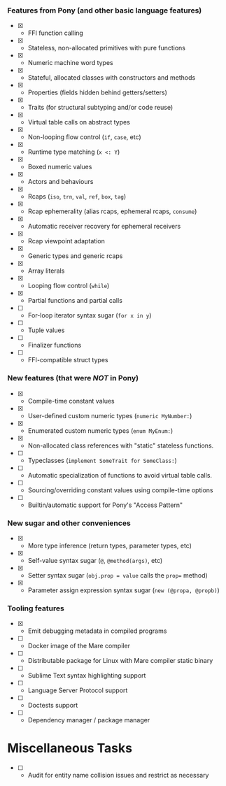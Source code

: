 ### Features from Pony (and other basic language features)

- [x] - FFI function calling
- [x] - Stateless, non-allocated primitives with pure functions
- [x] - Numeric machine word types
- [x] - Stateful, allocated classes with constructors and methods
- [x] - Properties (fields hidden behind getters/setters)
- [x] - Traits (for structural subtyping and/or code reuse)
- [x] - Virtual table calls on abstract types
- [x] - Non-looping flow control (`if`, `case`, etc)
- [x] - Runtime type matching (`x <: Y`)
- [x] - Boxed numeric values
- [x] - Actors and behaviours
- [x] - Rcaps (`iso`, `trn`, `val`, `ref`, `box`, `tag`)
- [x] - Rcap ephemerality (alias rcaps, ephemeral rcaps, `consume`)
- [x] - Automatic receiver recovery for ephemeral receivers
- [x] - Rcap viewpoint adaptation
- [x] - Generic types and generic rcaps
- [x] - Array literals
- [x] - Looping flow control (`while`)
- [x] - Partial functions and partial calls
- [ ] - For-loop iterator syntax sugar (`for x in y`)
- [ ] - Tuple values
- [ ] - Finalizer functions
- [ ] - FFI-compatible struct types

### New features (that were *NOT* in Pony)

- [x] - Compile-time constant values
- [x] - User-defined custom numeric types (`numeric MyNumber:`)
- [x] - Enumerated custom numeric types (`enum MyEnum:`)
- [x] - Non-allocated class references with "static" stateless functions.
- [ ] - Typeclasses (`implement SomeTrait for SomeClass:`)
- [ ] - Automatic specialization of functions to avoid virtual table calls.
- [ ] - Sourcing/overriding constant values using compile-time options
- [ ] - Builtin/automatic support for Pony's "Access Pattern"

### New sugar and other conveniences

- [x] - More type inference (return types, parameter types, etc)
- [x] - Self-value syntax sugar (`@`, `@method(args)`, etc)
- [x] - Setter syntax sugar (`obj.prop = value` calls the `prop=` method)
- [x] - Parameter assign expression syntax sugar (`new (@propa, @propb)`)

### Tooling features

- [x] - Emit debugging metadata in compiled programs
- [ ] - Docker image of the Mare compiler
- [ ] - Distributable package for Linux with Mare compiler static binary
- [ ] - Sublime Text syntax highlighting support
- [ ] - Language Server Protocol support
- [ ] - Doctests support
- [ ] - Dependency manager / package manager

# Miscellaneous Tasks

- [ ] - Audit for entity name collision issues and restrict as necessary
